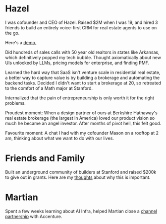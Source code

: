 # Hazel

I was cofounder and CEO of Hazel. Raised $2M when I was 19, and hired
3 friends to build an entirely voice-first CRM for real estate agents
to use on the go.

Here's a [demo.](https://youtu.be/CKjFMmc5wi8?si=sfs4W27oi-hlZ9Yt&t=14)

Did hundreds of sales calls with 50 year old realtors in states like
Arkansas, which definitively popped my tech bubble. Thought
axiomatically about new UIs unlocked by LLMs, pricing models for
enterprise, and finding PMF.

Learned the hard way that SaaS isn't venture scale in residential real
estate, a better way to capture value is by building a brokerage and
automating the backend tasks. Decided I didn't want to start a
brokerage at 20, so retreated to the comfort of a Math major at
Stanford.

Internalized that the pain of entrepreneurship is only worth it for
the right problems.

Proudest moment: 
When a design partner of ours at Berkshire Hathaway's real estate
brokerage (the largest in America) loved our product vision so much he
became an angel investor. After months of pivot hell, this felt good.

Favourite moment:
A chat I had with my cofounder Mason on a rooftop at 2 am, thinking
about what we want to do with our lives.

# Friends and Family
Built an underground community of builders at Stanford and raised $200k to give out in grants. Here are my [thoughts](https://friendsandfam.xyz/builder-fellowships) about why this is important.

# Martian
Spent a few weeks learning about AI Infra, helped Martian close a [channel partnership](https://blog.withmartian.com/post/martian-partners-with-accenture-launches-airlock-compliance-for-enterprises) with Accenture.